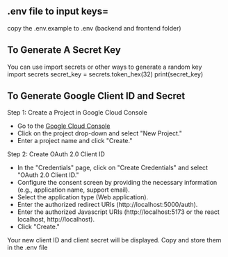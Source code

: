 ## .env file to input keys=
copy the .env.example to .env (backend and frontend folder)

## To Generate A Secret Key
You can use import secrets or other ways to generate a random key   
    import secrets
    secret_key = secrets.token_hex(32)
    print(secret_key) 

## To Generate Google Client ID and Secret
Step 1: Create a Project in Google Cloud Console
- Go to the [Google Cloud Console](https://console.cloud.google.com/apis/dashboard)
- Click on the project drop-down and select "New Project."
- Enter a project name and click "Create."

Step 2: Create OAuth 2.0 Client ID
- In the "Credentials" page, click on "Create Credentials" and select "OAuth 2.0 Client ID."
- Configure the consent screen by providing the necessary information (e.g., application name, support email).
- Select the application type (Web application).
- Enter the authorized redirect URIs (http://localhost:5000/auth).
- Enter the authorized Javascript URIs (http://localhost:5173 or the react localhost, http://localhost).
- Click "Create."

Your new client ID and client secret will be displayed. Copy and store them in the .env file